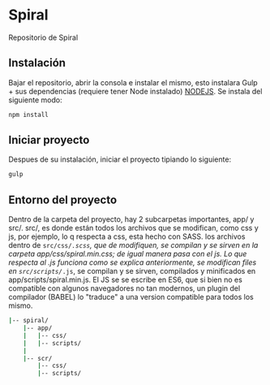 # Spiral
Repositorio de Spiral

## Instalación

Bajar el repositorio, abrir la consola e instalar el mismo, esto instalara Gulp + sus dependencias (requiere tener Node instalado)
[NODEJS](https://nodejs.org/es/download/). Se instala del siguiente modo:

```bash
npm install
```

## Iniciar proyecto

Despues de su instalación, iniciar el proyecto tipiando lo siguiente:

```bash
gulp
```

## Entorno del proyecto
Dentro de la carpeta del proyecto, hay 2 subcarpetas importantes, app/ y src/.
src/, es donde están todos los archivos que se modifican, como css y js, por ejemplo, lo q respecta a css, esta hecho con SASS. los archivos dentro de <code>src/css/*.scss</code>, que de modifiquen, se compilan y se sirven en la carpeta app/css/spiral.min.css; de igual manera pasa con el js.
Lo que respecta al .js funciona como se explica anteriormente, se modifican files en <code>src/scripts/*.js</code>, se compilan y se sirven, compilados y minificados en app/scripts/spiral.min.js.
El JS se se escribe en ES6, que si bien no es compatible con algunos navegadores no tan modernos, un plugin del compilador (BABEL) lo "traduce" a una version compatible para todos los mismo.

```bash
|-- spiral/
    |-- app/
    |   |-- css/
    |   |-- scripts/
    |   
    |-- scr/
        |-- css/
        |-- scripts/
 ```

